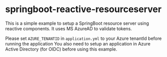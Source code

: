 # springboot-reactive-resourceserver


This is a simple example to setup a SpringBoot resource server using reactive components.
It uses MS AzureAD to validate tokens.

Please set `AZURE_TENANTID` in `application.yml` to your Azure tenantId before running the application
You also need to setup an application in Azure Active Directory (for OIDC) before using this example.


